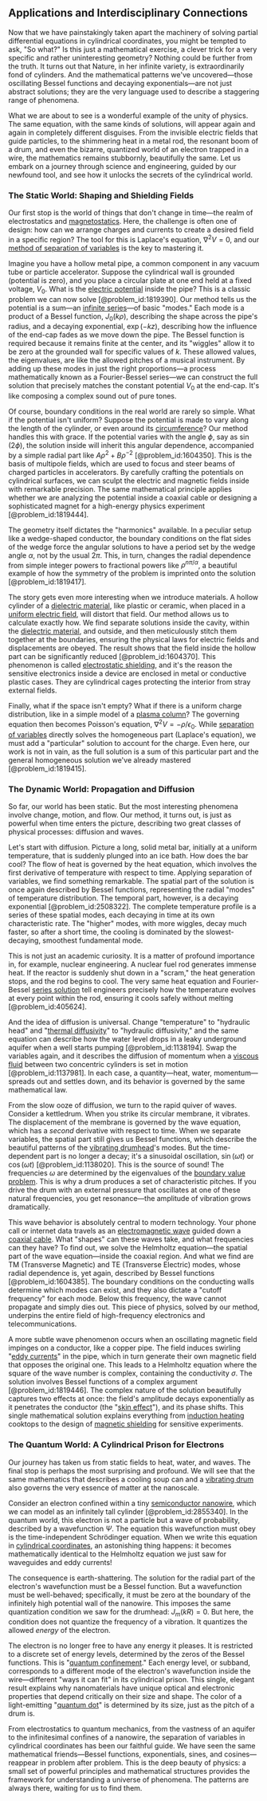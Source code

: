 ## Applications and Interdisciplinary Connections

Now that we have painstakingly taken apart the machinery of solving partial differential equations in cylindrical coordinates, you might be tempted to ask, "So what?" Is this just a mathematical exercise, a clever trick for a very specific and rather uninteresting geometry? Nothing could be further from the truth. It turns out that Nature, in her infinite variety, is extraordinarily fond of cylinders. And the mathematical patterns we've uncovered—those oscillating Bessel functions and decaying exponentials—are not just abstract solutions; they are the very language used to describe a staggering range of phenomena.

What we are about to see is a wonderful example of the unity of physics. The same equation, with the same kinds of solutions, will appear again and again in completely different disguises. From the invisible electric fields that guide particles, to the shimmering heat in a metal rod, the resonant boom of a drum, and even the bizarre, quantized world of an electron trapped in a wire, the mathematics remains stubbornly, beautifully the same. Let us embark on a journey through science and engineering, guided by our newfound tool, and see how it unlocks the secrets of the cylindrical world.

### The Static World: Shaping and Shielding Fields

Our first stop is the world of things that don't change in time—the realm of electrostatics and [magnetostatics](@article_id:139626). Here, the challenge is often one of design: how can we arrange charges and currents to create a desired field in a specific region? The tool for this is Laplace's equation, $\nabla^2 V = 0$, and our [method of separation of variables](@article_id:196826) is the key to mastering it.

Imagine you have a hollow metal pipe, a common component in any vacuum tube or particle accelerator. Suppose the cylindrical wall is grounded (potential is zero), and you place a circular plate at one end held at a fixed voltage, $V_0$. What is the [electric potential](@article_id:267060) inside the pipe? This is a classic problem we can now solve [@problem_id:1819390]. Our method tells us the potential is a sum—an [infinite series](@article_id:142872)—of basic "modes." Each mode is a product of a Bessel function, $J_0(k\rho)$, describing the shape across the pipe's radius, and a decaying exponential, $\exp(-kz)$, describing how the influence of the end-cap fades as we move down the pipe. The Bessel function is required because it remains finite at the center, and its "wiggles" allow it to be zero at the grounded wall for specific values of $k$. These allowed values, the eigenvalues, are like the allowed pitches of a musical instrument. By adding up these modes in just the right proportions—a process mathematically known as a Fourier-Bessel series—we can construct the full solution that precisely matches the constant potential $V_0$ at the end-cap. It's like composing a complex sound out of pure tones.

Of course, boundary conditions in the real world are rarely so simple. What if the potential isn't uniform? Suppose the potential is made to vary along the length of the cylinder, or even around its [circumference](@article_id:263108)? Our method handles this with grace. If the potential varies with the angle $\phi$, say as $\sin(2\phi)$, the solution inside will inherit this angular dependence, accompanied by a simple radial part like $A\rho^2 + B\rho^{-2}$ [@problem_id:1604350]. This is the basis of multipole fields, which are used to focus and steer beams of charged particles in accelerators. By carefully crafting the potentials on cylindrical surfaces, we can sculpt the electric and magnetic fields inside with remarkable precision. The same mathematical principle applies whether we are analyzing the potential inside a coaxial cable or designing a sophisticated magnet for a high-energy physics experiment [@problem_id:1819444].

The geometry itself dictates the "harmonics" available. In a peculiar setup like a wedge-shaped conductor, the boundary conditions on the flat sides of the wedge force the angular solutions to have a period set by the wedge angle $\alpha$, not by the usual $2\pi$. This, in turn, changes the radial dependence from simple integer powers to fractional powers like $\rho^{n\pi/\alpha}$, a beautiful example of how the symmetry of the problem is imprinted onto the solution [@problem_id:1819417].

The story gets even more interesting when we introduce materials. A hollow cylinder of a [dielectric material](@article_id:194204), like plastic or ceramic, when placed in a [uniform electric field](@article_id:263811), will distort that field. Our method allows us to calculate exactly how. We find separate solutions inside the cavity, within the [dielectric material](@article_id:194204), and outside, and then meticulously stitch them together at the boundaries, ensuring the physical laws for electric fields and displacements are obeyed. The result shows that the field inside the hollow part can be significantly reduced [@problem_id:1604370]. This phenomenon is called [electrostatic shielding](@article_id:191766), and it's the reason the sensitive electronics inside a device are enclosed in metal or conductive plastic cases. They are cylindrical cages protecting the interior from stray external fields.

Finally, what if the space isn't empty? What if there is a uniform charge distribution, like in a simple model of a [plasma column](@article_id:194028)? The governing equation then becomes Poisson's equation, $\nabla^2 V = -\rho/\epsilon_0$. While [separation of variables](@article_id:148222) directly solves the homogeneous part (Laplace's equation), we must add a "particular" solution to account for the charge. Even here, our work is not in vain, as the full solution is a sum of this particular part and the general homogeneous solution we've already mastered [@problem_id:1819415].

### The Dynamic World: Propagation and Diffusion

So far, our world has been static. But the most interesting phenomena involve change, motion, and flow. Our method, it turns out, is just as powerful when time enters the picture, describing two great classes of physical processes: diffusion and waves.

Let's start with diffusion. Picture a long, solid metal bar, initially at a uniform temperature, that is suddenly plunged into an ice bath. How does the bar cool? The flow of heat is governed by the heat equation, which involves the first derivative of temperature with respect to time. Applying separation of variables, we find something remarkable. The spatial part of the solution is once again described by Bessel functions, representing the radial "modes" of temperature distribution. The temporal part, however, is a decaying exponential [@problem_id:2508322]. The complete temperature profile is a series of these spatial modes, each decaying in time at its own characteristic rate. The "higher" modes, with more wiggles, decay much faster, so after a short time, the cooling is dominated by the slowest-decaying, smoothest fundamental mode.

This is not just an academic curiosity. It is a matter of profound importance in, for example, nuclear engineering. A nuclear fuel rod generates immense heat. If the reactor is suddenly shut down in a "scram," the heat generation stops, and the rod begins to cool. The very same heat equation and Fourier-Bessel [series solution](@article_id:199789) tell engineers precisely how the temperature evolves at every point within the rod, ensuring it cools safely without melting [@problem_id:405624].

And the idea of diffusion is universal. Change "temperature" to "hydraulic head" and "[thermal diffusivity](@article_id:143843)" to "hydraulic diffusivity," and the same equation can describe how the water level drops in a leaky underground aquifer when a well starts pumping [@problem_id:1138194]. Swap the variables again, and it describes the diffusion of momentum when a [viscous fluid](@article_id:171498) between two concentric cylinders is set in motion [@problem_id:1137981]. In each case, a quantity—heat, water, momentum—spreads out and settles down, and its behavior is governed by the same mathematical law.

From the slow ooze of diffusion, we turn to the rapid quiver of waves. Consider a kettledrum. When you strike its circular membrane, it vibrates. The displacement of the membrane is governed by the wave equation, which has a *second* derivative with respect to time. When we separate variables, the spatial part still gives us Bessel functions, which describe the beautiful patterns of the [vibrating drumhead](@article_id:175992)'s modes. But the time-dependent part is no longer a decay; it's a sinusoidal oscillation, $\sin(\omega t)$ or $\cos(\omega t)$ [@problem_id:1138020]. This is the source of sound! The frequencies $\omega$ are determined by the eigenvalues of the [boundary value problem](@article_id:138259). This is why a drum produces a set of characteristic pitches. If you drive the drum with an external pressure that oscillates at one of these natural frequencies, you get resonance—the amplitude of vibration grows dramatically.

This wave behavior is absolutely central to modern technology. Your phone call or internet data travels as an [electromagnetic wave](@article_id:269135) guided down a [coaxial cable](@article_id:273938). What "shapes" can these waves take, and what frequencies can they have? To find out, we solve the Helmholtz equation—the spatial part of the wave equation—inside the coaxial region. And what we find are TM (Transverse Magnetic) and TE (Transverse Electric) modes, whose radial dependence is, yet again, described by Bessel functions [@problem_id:1604385]. The boundary conditions on the conducting walls determine which modes can exist, and they also dictate a "cutoff frequency" for each mode. Below this frequency, the wave cannot propagate and simply dies out. This piece of physics, solved by our method, underpins the entire field of high-frequency electronics and telecommunications.

A more subtle wave phenomenon occurs when an oscillating magnetic field impinges on a conductor, like a copper pipe. The field induces swirling "[eddy currents](@article_id:274955)" in the pipe, which in turn generate their own magnetic field that opposes the original one. This leads to a Helmholtz equation where the square of the wave number is complex, containing the conductivity $\sigma$. The solution involves Bessel functions of a complex argument [@problem_id:1819446]. The complex nature of the solution beautifully captures two effects at once: the field's amplitude decays exponentially as it penetrates the conductor (the "[skin effect](@article_id:181011)"), and its phase shifts. This single mathematical solution explains everything from [induction heating](@article_id:191552) cooktops to the design of [magnetic shielding](@article_id:192383) for sensitive experiments.

### The Quantum World: A Cylindrical Prison for Electrons

Our journey has taken us from static fields to heat, water, and waves. The final stop is perhaps the most surprising and profound. We will see that the same mathematics that describes a cooling soup can and a [vibrating drum](@article_id:176713) also governs the very essence of matter at the nanoscale.

Consider an electron confined within a tiny [semiconductor nanowire](@article_id:144230), which we can model as an infinitely tall cylinder [@problem_id:2855340]. In the quantum world, this electron is not a particle but a wave of probability, described by a wavefunction $\Psi$. The equation this wavefunction must obey is the time-independent Schrödinger equation. When we write this equation in [cylindrical coordinates](@article_id:271151), an astonishing thing happens: it becomes mathematically identical to the Helmholtz equation we just saw for waveguides and eddy currents!

The consequence is earth-shattering. The solution for the radial part of the electron's wavefunction must be a Bessel function. But a wavefunction must be well-behaved; specifically, it must be zero at the boundary of the infinitely high potential wall of the nanowire. This imposes the same quantization condition we saw for the drumhead: $J_m(kR) = 0$. But here, the condition does not quantize the frequency of a vibration. It quantizes the allowed *energy* of the electron.

The electron is no longer free to have any energy it pleases. It is restricted to a discrete set of energy levels, determined by the zeros of the Bessel functions. This is "[quantum confinement](@article_id:135744)." Each energy level, or subband, corresponds to a different mode of the electron's wavefunction inside the wire—different "ways it can fit" in its cylindrical prison. This single, elegant result explains why nanomaterials have unique optical and electronic properties that depend critically on their size and shape. The color of a light-emitting "[quantum dot](@article_id:137542)" is determined by its size, just as the pitch of a drum is.

From electrostatics to quantum mechanics, from the vastness of an aquifer to the infinitesimal confines of a nanowire, the separation of variables in cylindrical coordinates has been our faithful guide. We have seen the same mathematical friends—Bessel functions, exponentials, sines, and cosines—reappear in problem after problem. This is the deep beauty of physics: a small set of powerful principles and mathematical structures provides the framework for understanding a universe of phenomena. The patterns are always there, waiting for us to find them.